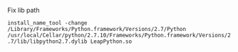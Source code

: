 Fix lib path


`install_name_tool -change /Library/Frameworks/Python.framework/Versions/2.7/Python /usr/local/Cellar/python/2.7.10/Frameworks/Python.framework/Versions/2.7/lib/libpython2.7.dylib LeapPython.so`
